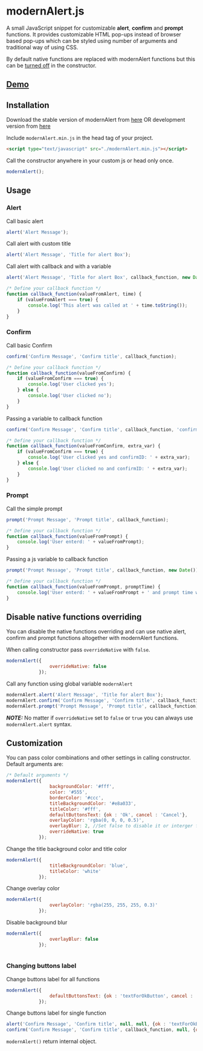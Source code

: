 # modernAlert.js #
A small JavaScript snippet for customizable **alert**, **confirm** and **prompt** functions.
It provides customizable HTML pop-ups instead of browser based pop-ups which can be styled using number of arguments and traditional way of using CSS. 

By default native functions are replaced with modernAlert functions but this can be [turned off](https://github.com/5um17/modernAlert#disable-native-functions-overriding) in the constructor.

## [Demo](https://www.secretsofgeeks.com/2015/09/modernAlert.html#modernAlertExamples)

## Installation
Download the stable version of modernAlert from [here](https://github.com/5um17/modernAlert/releases) OR development version from [here](https://github.com/5um17/modernAlert/archive/master.zip)

Include ```modernAlert.min.js``` in the head tag of your project.
```html
<script type="text/javascript" src="./modernAlert.min.js"></script>
```
Call the constructor anywhere in your custom js or head only once.
```javascript
modernAlert();
```
## Usage
### Alert
Call basic alert
```javascript
alert('Alert Message');
```
Call alert with custom title
```javascript
alert('Alert Message', 'Title for alert Box');
```
Call alert with callback and with a variable
```javascript
alert('Alert Message', 'Title for alert Box', callback_function, new Date());

/* Define your callback function */
function callback_function(valueFromAlert, time) { 
    if (valueFromAlert === true) {
        console.log('This alert was called at ' + time.toString());
    }
}
```
### Confirm
Call basic Confirm
```javascript
confirm('Confirm Message', 'Confirm title', callback_function);

/* Define your callback function */
function callback_function(valueFromConfirm) { 
    if (valueFromConfirm === true) {
        console.log('User clicked yes');
    } else {
        console.log('User clicked no');
    }
}
```
Passing a variable to callback function
```javascript
confirm('Confirm Message', 'Confirm title', callback_function, 'confirmID: 01');

/* Define your callback function */
function callback_function(valueFromConfirm, extra_var) { 
    if (valueFromConfirm === true) {
        console.log('User clicked yes and confirmID: ' + extra_var);
    } else {
        console.log('User clicked no and confirmID: ' + extra_var);
    }
}
```

### Prompt
Call the simple prompt
```javascript
prompt('Prompt Message', 'Prompt title', callback_function);

/* Define your callback function */
function callback_function(valueFromPrompt) { 
    console.log('User enterd: ' + valueFromPrompt);
}
```
Passing a js variable to callback function
```javascript
prompt('Prompt Message', 'Prompt title', callback_function, new Date());

/* Define your callback function */
function callback_function(valueFromPrompt, promptTime) { 
    console.log('User enterd: ' + valueFromPrompt + ' and prompt time was: ' + promptTime.toString());
}
```

## Disable native functions overriding
You can disable the native functions overriding and can use native alert, confirm and prompt functions altogether with modernAlert functions.

When calling constructor pass `overrideNative` with `false`.
```javascript
modernAlert({
                overrideNative: false
            });
```

Call any function using global variable `modernAlert`
```javascript
modernAlert.alert('Alert Message', 'Title for alert Box');
modernAlert.confirm('Confirm Message', 'Confirm title', callback_function);
modernAlert.prompt('Prompt Message', 'Prompt title', callback_function);
``` 
***NOTE:*** No matter if `overrideNative` set to `false` or `true` you can always use `modernAlert.alert` syntax. 

## Customization
You can pass color combinations and other settings in calling constructor.
Default arguments are:
```javascript
/* Default arguments */
modernAlert({
                backgroundColor: '#fff',
                color: '#555',
                borderColor: '#ccc',
                titleBackgroundColor: '#e8a033',
                titleColor: '#fff',
                defaultButtonsText: {ok : 'Ok', cancel : 'Cancel'},
                overlayColor: 'rgba(0, 0, 0, 0.5)',
                overlayBlur: 2, //Set false to disable it or interger for pixle
                overrideNative: true
            });
```            

Change the title background color and title color
```javascript
modernAlert({
                titleBackgroundColor: 'blue',
                titleColor: 'white'
            });
```            
            
Change overlay color
```javascript
modernAlert({
                overlayColor: 'rgba(255, 255, 255, 0.3)'
            });
```

Disable background blur
```javascript
modernAlert({
                overlayBlur: false
            });
            
```
### Changing buttons label

Change buttons label for all functions
```javascript
modernAlert({
                defaultButtonsText: {ok : 'textForOkButton', cancel : 'textForCancelButton'}
            });
```

Change buttons label for single function
```javascript
alert('Confirm Message', 'Confirm title', null, null, {ok : 'textForOkButton', cancel : 'textForCancelButton'});
confirm('Confirm Message', 'Confirm title', callback_function, null, {ok : 'textForOkButton', cancel : 'textForCancelButton'});
```

```modernAlert()``` return internal object.
